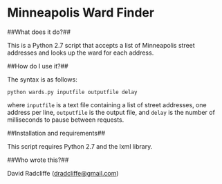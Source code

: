 Minneapolis Ward Finder
=======================

##What does it do?##

This is a Python 2.7 script that accepts a list of Minneapolis street addresses
and looks up the ward for each address.

##How do I use it?##

The syntax is as follows:

`python wards.py inputfile outputfile delay`

where `inputfile` is a text file containing a list of street addresses,
one address per line, `outputfile` is the output file, and `delay` is
the number of milliseconds to pause between requests. 

##Installation and requirements##

This script requires Python 2.7 and the lxml library.

##Who wrote this?##

David Radcliffe (dradcliffe@gmail.com)
